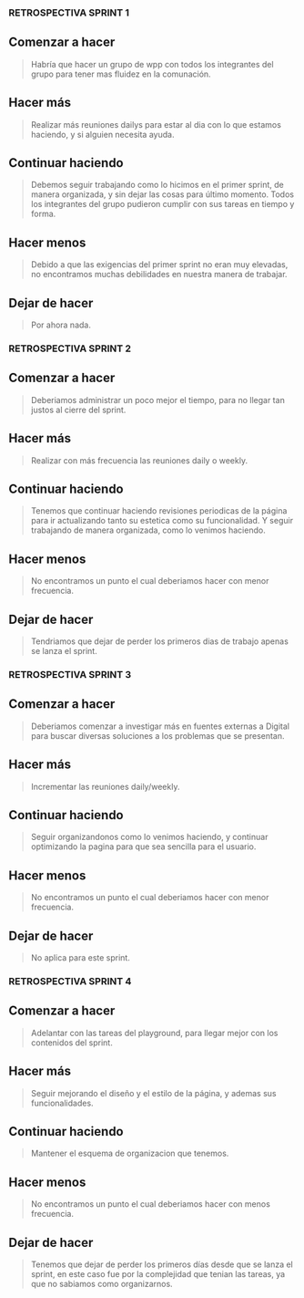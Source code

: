 ### **RETROSPECTIVA SPRINT 1**

## Comenzar a hacer
>Habría que hacer un grupo de wpp con todos los integrantes del grupo para tener mas fluidez en la comunación.  
## Hacer más
>Realizar más reuniones dailys para estar al dia con lo que estamos haciendo, y si alguien necesita ayuda.
## Continuar haciendo
>Debemos seguir trabajando como lo hicimos en el primer sprint, de manera organizada, y sin dejar las cosas para último momento. Todos los integrantes del grupo pudieron cumplir con sus tareas en tiempo y forma. 
## Hacer menos
> Debido a que las exigencias del primer sprint no eran muy elevadas, no encontramos muchas debilidades en nuestra manera de trabajar.
## Dejar de hacer
> Por ahora nada.

### **RETROSPECTIVA SPRINT 2** 

## Comenzar a hacer
>Deberiamos administrar un poco mejor el tiempo, para no llegar tan justos al cierre del sprint.
## Hacer más
>Realizar con más frecuencia las reuniones daily o weekly.
## Continuar haciendo
>Tenemos que continuar haciendo revisiones periodicas de la página para ir actualizando tanto su estetica como su funcionalidad. Y seguir trabajando de manera organizada, como lo venimos haciendo.
## Hacer menos
> No encontramos un punto el cual deberiamos hacer con menor frecuencia.
## Dejar de hacer
> Tendriamos que dejar de perder los primeros dias de trabajo apenas se lanza el sprint. 

### **RETROSPECTIVA SPRINT 3** 

## Comenzar a hacer
> Deberiamos comenzar a investigar más en fuentes externas a Digital para buscar diversas soluciones a los problemas que se presentan.
## Hacer más
> Incrementar las reuniones daily/weekly.
## Continuar haciendo
> Seguir organizandonos como lo venimos haciendo, y continuar optimizando la pagina para que sea sencilla para el usuario.
## Hacer menos
> No encontramos un punto el cual deberiamos hacer con menor frecuencia.
## Dejar de hacer
> No aplica para este sprint.

### **RETROSPECTIVA SPRINT 4** 

## Comenzar a hacer
> Adelantar con las tareas del playground, para llegar mejor con los contenidos del sprint.
## Hacer más
> Seguir mejorando el diseño y el estilo de la página, y ademas sus funcionalidades.
## Continuar haciendo
> Mantener el esquema de organizacion que tenemos. 
## Hacer menos
> No encontramos un punto el cual deberiamos hacer con menos frecuencia.
## Dejar de hacer
> Tenemos que dejar de perder los primeros días desde que se lanza el sprint, en este caso fue por la complejidad que tenian las tareas, ya que no sabiamos como organizarnos.




